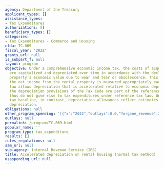 ```yaml
---
agency: Department of the Treasury
applicant_types: []
assistance_types:
- Tax Expenditures
authorizations: []
beneficiary_types: []
categories:
- Tax Expenditures - Commerce and Housing
cfda: TC.069
fiscal_year: '2022'
grants_url: null
is_subpart_f: null
layout: program
objective: Under a comprehensive economic income tax, the costs of acquiring a building
  are capitalized and depreciated over time in accordance with the decline in the
  property’s economic value due to wear and tear or obsolescence. This ensures that
  the net income from the rental property is measured appropriately each year. Current
  law allows depreciation that is accelerated relative to economic depreciation. However,
  the depreciation provisions of the Tax Code are part of the reference tax law, and
  thus do not give rise to tax expenditures under reference tax law. Under normal
  tax baseline, in contrast, depreciation allowances reflect estimates of economic
  depreciation.
obligations: null
other_program_spending: '[{"x":"2022","outlays":0.0,"forgone_revenue":3490000000.0},{"x":"2023","outlays":0.0,"forgone_revenue":2440000000.0},{"x":"2024","outlays":0.0,"forgone_revenue":2300000000.0}]'
outlays: null
permalink: /program/TC.069.html
popular_name: ''
program_type: tax_expenditure
results: []
rules_regulations: null
sam_url: null
sub-agency: Internal Revenue Service (IRS)
title: Accelerated depreciation on rental housing (normal tax method)
usaspending_url: null
---
```

